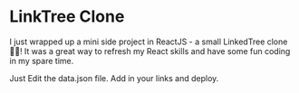 # LinkTree Clone

I just wrapped up a mini side project in ReactJS - a small LinkedTree clone 🌱🔗! It was a great way to refresh my React skills and have some fun coding in my spare time.

Just Edit the data.json file. 
Add in your links and deploy.
